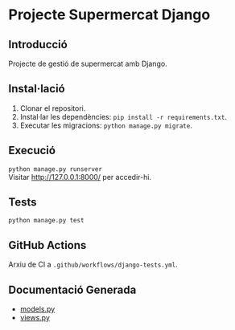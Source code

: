 # Projecte Supermercat Django

## Introducció
Projecte de gestió de supermercat amb Django.

## Instal·lació
1. Clonar el repositori.
2. Instal·lar les dependències: `pip install -r requirements.txt`.
3. Executar les migracions: `python manage.py migrate`.

## Execució
`python manage.py runserver`  
Visitar http://127.0.0.1:8000/ per accedir-hi.

## Tests
`python manage.py test`

## GitHub Actions
Arxiu de CI a `.github/workflows/django-tests.yml`.

## Documentació Generada
- [models.py](https://htmlpreview.github.io/?https://github.com/izaan06/django_izan/blob/main/docs/supermercado.models.html)
- [views.py](https://htmlpreview.github.io/?https://github.com/izaan06/django_izan/blob/main/docs/supermercado.views.html)
